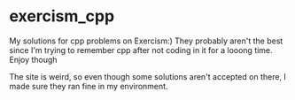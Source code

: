 # exercism_cpp
My solutions for cpp problems on Exercism:) 
They probably aren't the best since I'm trying to remember cpp after not coding in it for a looong time. Enjoy though

The site is weird, so even though some solutions aren't accepted on there, I made sure they ran fine in my environment.
